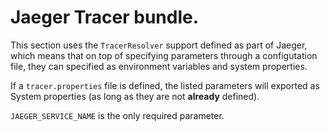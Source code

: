# Jaeger Tracer bundle.

This section uses the `TracerResolver` support defined as part of Jaeger, which means that on top of specifying parameters through a configutation file, they can specified as environment variables and system properties.

If a `tracer.properties` file is defined, the listed parameters will exported as System properties (as long as they are not **already** defined).

`JAEGER_SERVICE_NAME` is the only required parameter.
